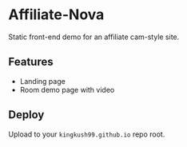 # Affiliate-Nova

Static front-end demo for an affiliate cam-style site.

## Features
- Landing page
- Room demo page with video

## Deploy
Upload to your `kingkush99.github.io` repo root.
